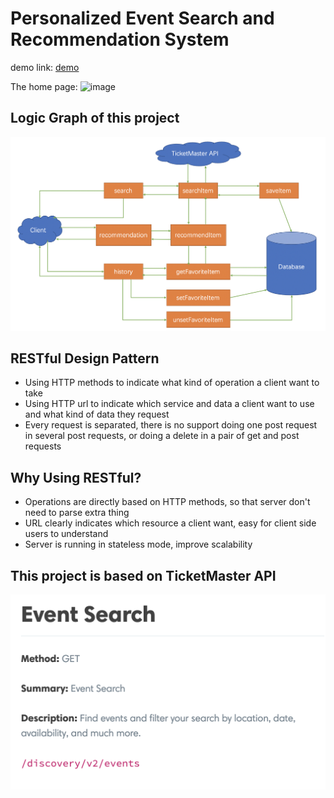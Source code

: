 # Personalized Event Search and Recommendation System

demo link: 
[demo](http://ec2-3-17-163-115.us-east-2.compute.amazonaws.com/Jupiter/)

The home page:
![image](https://github.com/McRose1/Jupiter/blob/master/images/Home.png)

## Logic Graph of this project 
![image](/images/logicGraph.png)


## RESTful Design Pattern
- Using HTTP methods to indicate what kind of operation a client want to take 
- Using HTTP url to indicate which service and data a client want to use and what kind of data they request 
- Every request is separated, there is no support doing one post request in several post requests, or doing a delete in a pair of get and post requests

## Why Using RESTful?
- Operations are directly based on HTTP methods, so that server don't need to parse extra thing
- URL clearly indicates which resource a client want, easy for client side users to understand
- Server is running in stateless mode, improve scalability 



## This project is based on TicketMaster API
![image](/images/tmAPI.png)
